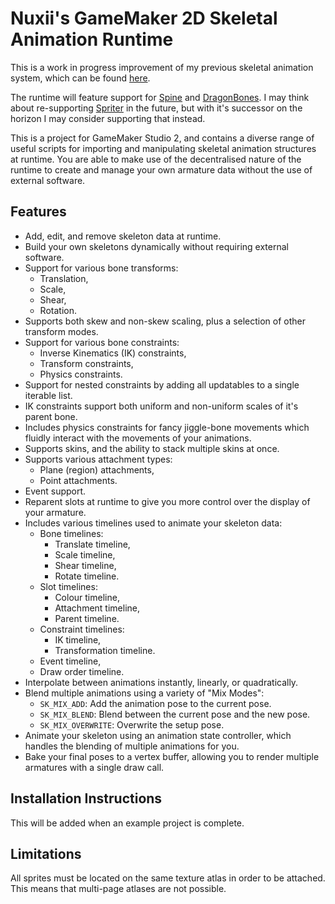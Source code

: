 # Nuxii's GameMaker 2D Skeletal Animation Runtime

This is a work in progress improvement of my previous skeletal animation system, which can be found [here](https://github.com/NuxiiGit/GML2DSkeletalAnimation/releases/tag/0.1.0).

The runtime will feature support for [Spine](http://esotericsoftware.com/) and [DragonBones](http://dragonbones.com). I may think about re-supporting [Spriter](https://brashmonkey.com/) in the future, but with it's successor on the horizon I may consider supporting that instead.

This is a project for GameMaker Studio 2, and contains a diverse range of useful scripts for importing and manipulating skeletal animation structures at runtime. You are able to make use of the decentralised nature of the runtime to create and manage your own armature data without the use of external software.

## Features

- Add, edit, and remove skeleton data at runtime.
- Build your own skeletons dynamically without requiring external software.
- Support for various bone transforms:
  - Translation,
  - Scale,
  - Shear,
  - Rotation.
- Supports both skew and non-skew scaling, plus a selection of other transform modes.
- Support for various bone constraints:
  - Inverse Kinematics (IK) constraints,
  - Transform constraints,
  - Physics constraints.
- Support for nested constraints by adding all updatables to a single iterable list.
- IK constraints support both uniform and non-uniform scales of it's parent bone.
- Includes physics constraints for fancy jiggle-bone movements which fluidly interact with the movements of your animations.
- Supports skins, and the ability to stack multiple skins at once.
- Supports various attachment types:
  - Plane (region) attachments,
  - Point attachments.
- Event support.
- Reparent slots at runtime to give you more control over the display of your armature.
- Includes various timelines used to animate your skeleton data:
  - Bone timelines:
    - Translate timeline,
    - Scale timeline,
    - Shear timeline,
    - Rotate timeline.
  - Slot timelines:
    - Colour timeline,
    - Attachment timeline,
    - Parent timeline.
  - Constraint timelines:
    - IK timeline,
	- Transformation timeline.
  - Event timeline,
  - Draw order timeline.
- Interpolate between animations instantly, linearly, or quadratically.
- Blend multiple animations using a variety of "Mix Modes":
  - `SK_MIX_ADD`: Add the animation pose to the current pose.
  - `SK_MIX_BLEND`: Blend between the current pose and the new pose.
  - `SK_MIX_OVERWRITE`: Overwrite the setup pose.
- Animate your skeleton using an animation state controller, which handles the blending of multiple animations for you.
- Bake your final poses to a vertex buffer, allowing you to render multiple armatures with a single draw call.

## Installation Instructions

This will be added when an example project is complete.

## Limitations

All sprites must be located on the same texture atlas in order to be attached. This means that multi-page atlases are not possible.